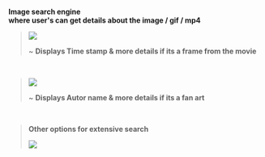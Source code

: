 **Image search engine** 
<br>__where user's can get details about the image / gif / mp4__

> <img src=https://imgur.com/gLpcBB2.jpg>
> 
> ~ **Displays Time stamp & more details if its a frame from the movie**<br>
<br>

> <img src=https://imgur.com/J70eZqD.jpg>
>
> ~ **Displays Autor name & more details if its a fan art**

<br>

> **Other options for extensive search** 
>
> <img src =https://imgur.com/7qjSmGS.jpg>
